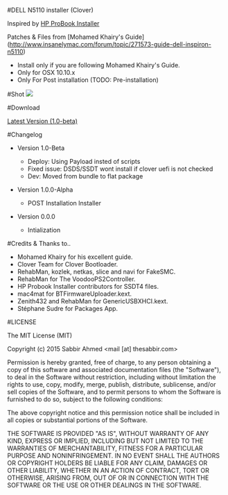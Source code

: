 #DELL N5110 installer (Clover)

Inspired by [HP ProBook Installer](https://bitbucket.org/dhnguyenit/hp-probook-installer-clover-edition)

Patches & Files from [Mohamed Khairy's Guide] (http://www.insanelymac.com/forum/topic/271573-guide-dell-inspiron-n5110)

* Install only if you are following Mohamed Khairy's Guide.
* Only for OSX 10.10.x
* Only For Post installation (TODO: Pre-installation)

#Shot
![](https://photos-4.dropbox.com/t/2/AADvAH1FUaqa597Mg7lrEGIPy_Ijx3o1ZDcddoyadc61RA/12/71007076/png/32x32/1/1434682800/0/2/Screenshot%202015-06-19%2007.45.34.png/COT27SEgASACIAMgBCAFIAYgBygBKAI/2lefIiTzzC54fMeGxdlil9nE9sTvgo6u7xksNUWPN2U?size=2048x1536&size_mode=2)

#Download

[Latest Version (1.0-beta)](https://github.com/thesabbir/dell-n5110-installer/releases/download/v1.0-beta/Dell.N5110.Installer.1.0-beta.zip)

#Changelog
* Version 1.0-Beta
   * Deploy: Using Payload insted of scripts
   * Fixed issue: DSDS/SSDT wont install if clover uefi is not checked
   * Dev: Moved from bundle to flat package

* Version 1.0.0-Alpha
   * POST Installation Installer

* Version 0.0.0
   * Intialization

#Credits & Thanks to..
* Mohamed Khairy for his excellent guide.
* Clover Team for Clover Bootloader.
* RehabMan, kozlek, netkas, slice and navi for FakeSMC.
* RehabMan for The VoodooPS2Controller.
* HP Probook Installer contributors for SSDT4 files.
* mac4mat for BTFirmwareUploader.kext.
* Zenith432 and RehabMan for GenericUSBXHCI.kext.
* Stéphane Sudre for Packages App.

#LICENSE

The MIT License (MIT)

Copyright (c) 2015 Sabbir Ahmed <mail [at] thesabbir.com>

Permission is hereby granted, free of charge, to any person obtaining a copy
of this software and associated documentation files (the "Software"), to deal
in the Software without restriction, including without limitation the rights
to use, copy, modify, merge, publish, distribute, sublicense, and/or sell
copies of the Software, and to permit persons to whom the Software is
furnished to do so, subject to the following conditions:

The above copyright notice and this permission notice shall be included in
all copies or substantial portions of the Software.

THE SOFTWARE IS PROVIDED "AS IS", WITHOUT WARRANTY OF ANY KIND, EXPRESS OR
IMPLIED, INCLUDING BUT NOT LIMITED TO THE WARRANTIES OF MERCHANTABILITY,
FITNESS FOR A PARTICULAR PURPOSE AND NONINFRINGEMENT. IN NO EVENT SHALL THE
AUTHORS OR COPYRIGHT HOLDERS BE LIABLE FOR ANY CLAIM, DAMAGES OR OTHER
LIABILITY, WHETHER IN AN ACTION OF CONTRACT, TORT OR OTHERWISE, ARISING FROM,
OUT OF OR IN CONNECTION WITH THE SOFTWARE OR THE USE OR OTHER DEALINGS IN
THE SOFTWARE.
